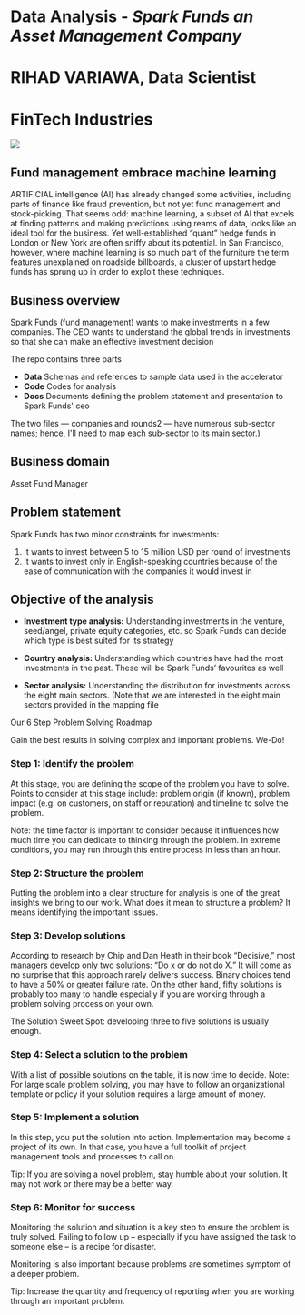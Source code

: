 # Data Analysis - *Spark Funds an Asset Management Company*
# RIHAD VARIAWA, Data Scientist
# FinTech Industries

![](https://media.giphy.com/media/3oGRFF7ClUXX5dTf0c/giphy.gif)

## Fund management embrace machine learning

ARTIFICIAL intelligence (AI) has already changed some activities, including parts of finance like fraud prevention, but not yet fund management and stock-picking. That seems odd: machine learning, a subset of AI that excels at finding patterns and making predictions using reams of data, looks like an ideal tool for the business. Yet well-established “quant” hedge funds in London or New York are often sniffy about its potential. In San Francisco, however, where machine learning is so much part of the furniture the term features unexplained on roadside billboards, a cluster of upstart hedge funds has sprung up in order to exploit these techniques.

## Business overview

Spark Funds (fund management) wants to make investments in a few companies. The CEO wants to understand the global trends in investments so that she can make an effective investment decision

The repo contains three parts

- **Data** Schemas and references to sample data used in the accelerator
- **Code** Codes for analysis
- **Docs** Documents defining the problem statement and presentation to Spark Funds' ceo

The two files — companies and rounds2 — have numerous sub-sector names; hence, I'll need to map each sub-sector to its main sector.)

## Business domain

Asset Fund Manager

## Problem statement

Spark Funds has two minor constraints for investments:

1. It wants to invest between 5 to 15 million USD per round of investments
2. It wants to invest only in English-speaking countries because of the ease of communication with the companies it would invest in

## Objective of the analysis

*	**Investment type analysis:** Understanding investments in the venture, seed/angel, private equity categories, etc. so Spark Funds can decide which type is best suited for its strategy

*	**Country analysis:** Understanding which countries have had the most investments in the past. These will be Spark Funds’ favourites as well

*	**Sector analysis:** Understanding the distribution for investments across the eight main sectors. (Note that we are interested in the eight main sectors provided in the mapping file


Our 6 Step Problem Solving Roadmap


Gain the best results in solving complex and important problems. We-Do!

### Step 1: Identify the problem
At this stage, you are defining the scope of the problem you have to solve. Points to consider at this stage include: problem origin (if known), problem impact (e.g. on customers, on staff or reputation) and timeline to solve the problem.

Note: the time factor is important to consider because it influences how much time you can dedicate to thinking through the problem. In extreme conditions, you may run through this entire process in less than an hour.

### Step 2: Structure the problem
Putting the problem into a clear structure for analysis is one of the great insights we bring to our work. What does it mean to structure a problem? It means identifying the important issues.

### Step 3: Develop solutions
According to research by Chip and Dan Heath in their book “Decisive,” most managers develop only two solutions: “Do x or do not do X.” It will come as no surprise that this approach rarely delivers success. Binary choices tend to have a 50% or greater failure rate. On the other hand, fifty solutions is probably too many to handle especially if you are working through a problem solving process on your own.

The Solution Sweet Spot: developing three to five solutions is usually enough.

### Step 4: Select a solution to the problem
With a list of possible solutions on the table, it is now time to decide. 
Note: For large scale problem solving, you may have to follow an organizational template or policy if your solution requires a large amount of money.

### Step 5: Implement a solution
In this step, you put the solution into action. Implementation may become a project of its own. In that case, you have a full toolkit of project management tools and processes to call on.

Tip: If you are solving a novel problem, stay humble about your solution. It may not work or there may be a better way.

### Step 6: Monitor for success
Monitoring the solution and situation is a key step to ensure the problem is truly solved. Failing to follow up – especially if you have assigned the task to someone else – is a recipe for disaster. 

Monitoring is also important because problems are sometimes symptom of a deeper problem.

Tip: Increase the quantity and frequency of reporting when you are working through an important problem.





